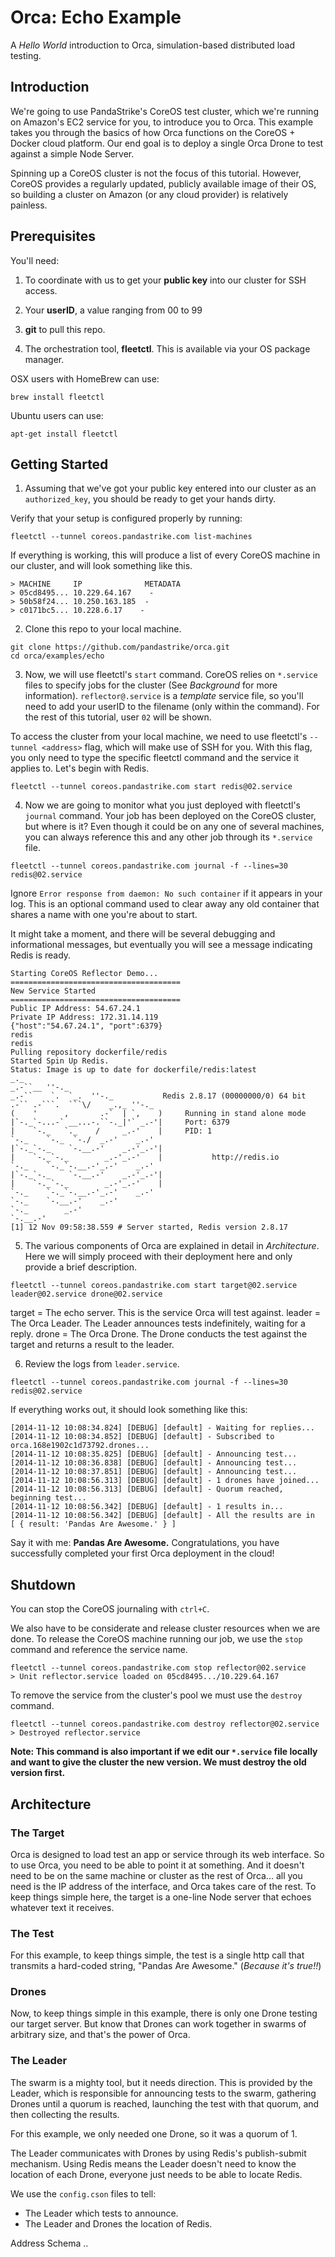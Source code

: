 # Orca: Echo Example
A *Hello World* introduction to Orca, simulation-based distributed load testing.

## Introduction
We're going to use PandaStrike's CoreOS test cluster, which we're running on Amazon's EC2 service for you, to introduce you to Orca.  This example takes you through the basics of how Orca functions on the CoreOS + Docker cloud platform.  Our end goal is to deploy a single Orca Drone to test against a simple Node Server.

Spinning up a CoreOS cluster is not the focus of this tutorial.  However, CoreOS provides a regularly updated, publicly available image of their OS, so building a cluster on Amazon (or any cloud provider) is relatively painless.

## Prerequisites

You'll need:

1. To coordinate with us to get your **public key** into our cluster for SSH access.

2. Your **userID**, a value ranging from 00 to 99

3. **git** to pull this repo.

4. The orchestration tool, **fleetctl**.  This is available via your OS package manager.

OSX users with HomeBrew can use:

    brew install fleetctl

Ubuntu users can use:

    apt-get install fleetctl



## Getting Started

1. Assuming that we've got your public key entered into our cluster as an `authorized_key`, you should be ready to get your hands dirty.

  Verify that your setup is configured properly by running:
  ```
  fleetctl --tunnel coreos.pandastrike.com list-machines
  ```
  If everything is working, this will produce a list of every CoreOS machine in our cluster, and will look something like this.
  ```
  > MACHINE		IP		        METADATA
  > 05cd8495...	10.229.64.167	 -
  > 50b58f24...	10.250.163.185	-
  > c0171bc5...	10.228.6.17	   -
  ```

2. Clone this repo to your local machine.

  ```
  git clone https://github.com/pandastrike/orca.git
  cd orca/examples/echo
  ```

3. Now, we will use fleetctl's `start` command. CoreOS relies on `*.service` files to specify jobs for the cluster (See *Background* for more information). `reflector@.service` is a *template* service file, so you'll need to add your userID to the filename (only within the command).  For the rest of this tutorial, user `02` will be shown.

  To access the cluster from your local machine, we need to use fleetctl's `--tunnel <address>` flag, which will make use of SSH for you.  With this flag, you only need to type the specific fleetctl command and the service it applies to.  Let's begin with Redis.

  ```
  fleetctl --tunnel coreos.pandastrike.com start redis@02.service
  ```

4. Now we are going to monitor what you just deployed with fleetctl's `journal` command.  Your job has been deployed on the CoreOS cluster, but where is it? Even though it could be on any one of several machines, you can always reference this and any other job through its `*.service` file.

  ```
  fleetctl --tunnel coreos.pandastrike.com journal -f --lines=30 redis@02.service
  ```
  Ignore `Error response from daemon: No such container` if it appears in your log.  This is an optional command used to clear away any old container that shares a name with one you're about to start.

  It might take a moment, and there will be several debugging and informational messages, but eventually you will see a message indicating Redis is ready.

  ```
  Starting CoreOS Reflector Demo...
  ======================================
  New Service Started
  ======================================
  Public IP Address: 54.67.24.1
  Private IP Address: 172.31.14.119
  {"host":"54.67.24.1", "port":6379}
  redis
  redis
  Pulling repository dockerfile/redis
  Started Spin Up Redis.
  Status: Image is up to date for dockerfile/redis:latest
  _._
  _.-``__ ''-._
  _.-``    `.  `_.  ''-._           Redis 2.8.17 (00000000/0) 64 bit
  .-`` .-```.  ```\/    _.,_ ''-._
  (    '      ,       .-`  | `,    )     Running in stand alone mode
  |`-._`-...-` __...-.``-._|'` _.-'|     Port: 6379
  |    `-._   `._    /     _.-'    |     PID: 1
  `-._    `-._  `-./  _.-'    _.-'
  |`-._`-._    `-.__.-'    _.-'_.-'|
  |    `-._`-._        _.-'_.-'    |           http://redis.io
  `-._    `-._`-.__.-'_.-'    _.-'
  |`-._`-._    `-.__.-'    _.-'_.-'|
  |    `-._`-._        _.-'_.-'    |
  `-._    `-._`-.__.-'_.-'    _.-'
  `-._    `-.__.-'    _.-'
  `-._        _.-'
  `-.__.-'
  [1] 12 Nov 09:58:38.559 # Server started, Redis version 2.8.17
  ```

5. The various components of Orca are explained in detail in *Architecture*.  Here we will simply proceed with their deployment here and only provide a brief description.

  ```
  fleetctl --tunnel coreos.pandastrike.com start target@02.service leader@02.service drone@02.service
  ```
  target = The echo server.  This is the service Orca will test against.
  leader = The Orca Leader.  The Leader announces tests indefinitely, waiting for a reply.
  drone = The Orca Drone.  The Drone conducts the test against the target and returns a result to the leader.

6. Review the logs from `leader.service`.

  ```
  fleetctl --tunnel coreos.pandastrike.com journal -f --lines=30 redis@02.service
  ```

  If everything works out, it should look something like this:
  ```
  [2014-11-12 10:08:34.824] [DEBUG] [default] - Waiting for replies...
  [2014-11-12 10:08:34.852] [DEBUG] [default] - Subscribed to orca.168e1902c1d73792.drones...
  [2014-11-12 10:08:35.825] [DEBUG] [default] - Announcing test...
  [2014-11-12 10:08:36.838] [DEBUG] [default] - Announcing test...
  [2014-11-12 10:08:37.851] [DEBUG] [default] - Announcing test...
  [2014-11-12 10:08:56.313] [DEBUG] [default] - 1 drones have joined...
  [2014-11-12 10:08:56.313] [DEBUG] [default] - Quorum reached, beginning test...
  [2014-11-12 10:08:56.342] [DEBUG] [default] - 1 results in...
  [2014-11-12 10:08:56.342] [DEBUG] [default] - All the results are in
  [ { result: 'Pandas Are Awesome.' } ]
  ```

  Say it with me:  **Pandas Are Awesome.**  Congratulations, you have successfully completed your first Orca deployment in the cloud!

## Shutdown
You can stop the CoreOS journaling with `ctrl+C`.

  We also have to be considerate and release cluster resources when we are done.  To release the CoreOS machine running our job, we use the `stop` command and reference the service name.

  ```
  fleetctl --tunnel coreos.pandastrike.com stop reflector@02.service
  > Unit reflector.service loaded on 05cd8495.../10.229.64.167
  ```

  To remove the service from the cluster's pool we must use the `destroy` command.
  ```
  fleetctl --tunnel coreos.pandastrike.com destroy reflector@02.service
  > Destroyed reflector.service
  ```
  **Note: This command is also important if we edit our `*.service` file locally and want to give the cluster the new version.  We must destroy the old version first.**

## Architecture

### The Target
Orca is designed to load test an app or service through its web interface. So to use Orca, you need to be able to point it at something.  And it doesn't need to be on the same machine or cluster as the rest of Orca...  all you need is the IP address of the interface, and Orca takes care of the rest.  To keep things simple here, the target is a one-line Node server that echoes whatever text it receives.

### The Test
For this example, to keep things simple, the test is a single http call that transmits a hard-coded string, "Pandas Are Awesome." (*Because it's true!!*)

### Drones
Now, to keep things simple in this example, there is only one Drone testing our target server.  But know that Drones can work together in swarms of arbitrary size, and that's the power of Orca.

### The Leader
The swarm is a mighty tool, but it needs direction.  This is provided by the Leader, which is responsible for announcing tests to the swarm, gathering Drones until a quorum is reached, launching the test with that quorum, and then collecting the results.

For this example, we only needed one Drone, so it was a quorum of 1.

The Leader communicates with Drones by using Redis's publish-submit mechanism.  Using Redis means the Leader doesn't need to know the location of each Drone, everyone just needs to be able to locate Redis.  

We use the `config.cson` files to tell:
- The Leader which tests to announce.
- The Leader and Drones the location of Redis.

Address Schema
<service>.<userID>.<domain>
